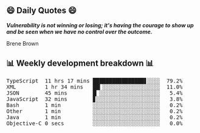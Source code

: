 ## 😄 Daily Quotes 😄

_**Vulnerability is not winning or losing; it's having the courage to show up and be seen when we have no control over the outcome.**_

Brene Brown



## 📊 Weekly development breakdown 📊

<pre>TypeScript  11 hrs 17 mins ████████████████▋░░░░  79.2%
XML         1 hr 34 mins   ██▎░░░░░░░░░░░░░░░░░░  11.0%
JSON        45 mins        █▏░░░░░░░░░░░░░░░░░░░   5.4%
JavaScript  32 mins        ▊░░░░░░░░░░░░░░░░░░░░   3.8%
Bash        1 min          ░░░░░░░░░░░░░░░░░░░░░   0.2%
Other       1 min          ░░░░░░░░░░░░░░░░░░░░░   0.2%
Java        1 min          ░░░░░░░░░░░░░░░░░░░░░   0.2%
Objective-C 0 secs         ░░░░░░░░░░░░░░░░░░░░░   0.0%</pre>